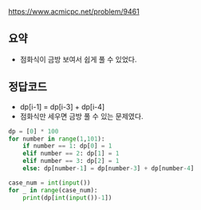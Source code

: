 <https://www.acmicpc.net/problem/9461>

## 요약
- 점화식이 금방 보여서 쉽게 풀 수 있었다.

## 정답코드

- dp[i-1] = dp[i-3] + dp[i-4]
- 점화식만 세우면 금방 풀 수 있는 문제였다.

```py
dp = [0] * 100
for number in range(1,101):
    if number == 1: dp[0] = 1
    elif number == 2: dp[1] = 1
    elif number == 3: dp[2] = 1
    else: dp[number-1] = dp[number-3] + dp[number-4]

case_num = int(input())
for _ in range(case_num):
    print(dp[int(input())-1])
```
